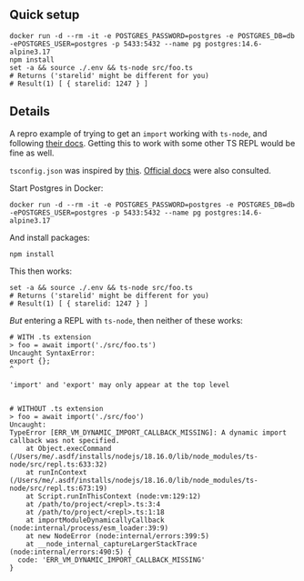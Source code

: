 ## Quick setup

```
docker run -d --rm -it -e POSTGRES_PASSWORD=postgres -e POSTGRES_DB=db -ePOSTGRES_USER=postgres -p 5433:5432 --name pg postgres:14.6-alpine3.17
npm install
set -a && source ./.env && ts-node src/foo.ts
# Returns ('starelid' might be different for you)
# Result(1) [ { starelid: 1247 } ]
```

## Details

A repro example of trying to get an `import` working with `ts-node`, and following [their docs](https://github.com/TypeStrong/ts-node#native-ecmascript-modules). Getting this to work with some other TS REPL would be fine as well.

`tsconfig.json` was inspired by [this](https://github.com/tsconfig/bases/blob/main/bases/node18.json). [Official docs](https://www.typescriptlang.org/tsconfig#moduleResolution) were also consulted.

Start Postgres in Docker:
```
docker run -d --rm -it -e POSTGRES_PASSWORD=postgres -e POSTGRES_DB=db -ePOSTGRES_USER=postgres -p 5433:5432 --name pg postgres:14.6-alpine3.17
```
And install packages:
```
npm install
```

This then works:
```
set -a && source ./.env && ts-node src/foo.ts
# Returns ('starelid' might be different for you)
# Result(1) [ { starelid: 1247 } ]
```

_But_ entering a REPL with `ts-node`, then neither of these works:
```
# WITH .ts extension
> foo = await import('./src/foo.ts')
Uncaught SyntaxError:
export {};
^

'import' and 'export' may only appear at the top level


# WITHOUT .ts extension
> foo = await import('./src/foo')
Uncaught:
TypeError [ERR_VM_DYNAMIC_IMPORT_CALLBACK_MISSING]: A dynamic import callback was not specified.
    at Object.execCommand (/Users/me/.asdf/installs/nodejs/18.16.0/lib/node_modules/ts-node/src/repl.ts:633:32)
    at runInContext (/Users/me/.asdf/installs/nodejs/18.16.0/lib/node_modules/ts-node/src/repl.ts:673:19)
    at Script.runInThisContext (node:vm:129:12)
    at /path/to/project/<repl>.ts:3:4
    at /path/to/project/<repl>.ts:1:18
    at importModuleDynamicallyCallback (node:internal/process/esm_loader:39:9)
    at new NodeError (node:internal/errors:399:5)
    at __node_internal_captureLargerStackTrace (node:internal/errors:490:5) {
  code: 'ERR_VM_DYNAMIC_IMPORT_CALLBACK_MISSING'
}
```